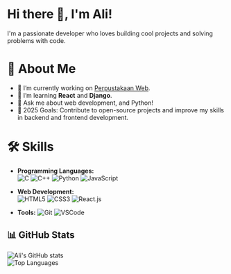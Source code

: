 # Hi there 👋, I'm Ali!
I'm a passionate developer who loves building cool projects and solving problems with code.

# 🌟 About Me
- 🔭 I’m currently working on [Perpustakaan Web](https://github.com/alijayy/perpus).
- 🌱 I’m learning **React** and **Django**.
- 💬 Ask me about web development, and Python!
- 🎯 2025 Goals: Contribute to open-source projects and improve my skills in backend and frontend development.

# 🛠️ Skills
- **Programming Languages:**  
  ![C](https://img.shields.io/badge/-C-00599C?logo=c&logoColor=white&style=for-the-badge)
  ![C++](https://img.shields.io/badge/-C++-00599C?logo=c%2B%2B&logoColor=white&style=for-the-badge)
  ![Python](https://img.shields.io/badge/-Python-3776AB?logo=python&logoColor=white&style=for-the-badge)
  ![JavaScript](https://img.shields.io/badge/-JavaScript-F7DF1E?logo=javascript&logoColor=black&style=for-the-badge)  

- **Web Development:**  
  ![HTML5](https://img.shields.io/badge/-HTML5-E34F26?logo=html5&logoColor=white&style=for-the-badge)
  ![CSS3](https://img.shields.io/badge/-CSS3-1572B6?logo=css3&logoColor=white&style=for-the-badge)
  ![React.js](https://img.shields.io/badge/-React.js-61DAFB?logo=react&logoColor=black&style=for-the-badge)  


- **Tools:** 
  ![Git](https://img.shields.io/badge/-Git-lightgrey) ![VSCode](https://img.shields.io/badge/-VSCode-blue)

<!--# 📂 Featured Projects
- [Awesome Project](https://github.com/alijayy/awesome-project): A project that solves X problem.
- [Another Cool Repo](https://github.com/alijayy/cool-repo): Experimenting with new technologies.
-->

## 📊 GitHub Stats
![Ali's GitHub stats](https://github-readme-stats.vercel.app/api?username=alijayy&show_icons=true&theme=radical&include_all_commits=true&count_private=true)  
![Top Languages](https://github-readme-stats.vercel.app/api/top-langs/?username=alijayy&layout=compact&theme=dark)
